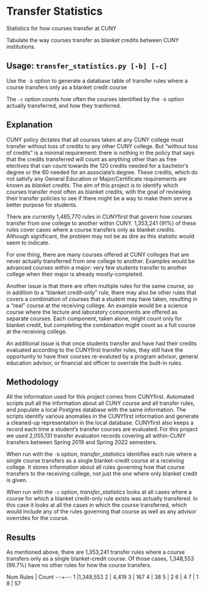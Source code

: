 # Transfer Statistics
Statistics for how courses transfer at CUNY

Tabulate the way courses transfer as blanket credits between CUNY institutions.

## Usage: `transfer_statistics.py [-b] [-c]`

Use the `-b` option to generate a database table of transfer rules where a course transfers only as
a blanket credit course

The `-c` option counts how often the courses identified by the `-b` option actually transferred, and
how they tranferred.

## Explanation

CUNY policy dictates that all courses taken at any CUNY college must transfer without loss of
credits to any other CUNY college. But “without loss of credits” is a minimal requirement: there is
nothing in the policy that says that the credits transferred will count as anything other than as
free electives that can count towards the 120 credits needed for a bachelor’s degree or the 60
needed for an associate’s degree. These credits, which do not satisfy any General Education or
Major/Certificate requirements are known as _blanket credits_. The aim of this project is to
identify which courses transfer most often as blanket credits, with the goal of reviewing their
transfer policies to see if there might be a way to make them serve a better purpose for students.

There are currently 1,485,770 rules in CUNYfirst that govern how courses transfer from one college
to another within CUNY. 1,353,241 (91%) of these rules cover cases where a course transfers only as
blanket credits. Although significant, the problem may not be as dire as this statistic would seem
to indicate.

For one thing, there are many courses offered at CUNY colleges that are never actually
transferred from one college to another. Examples would be advanced courses within a major: very few
students transfer to another college when their major is already mostly-completed.

Another issue is that there are often multiple rules for the same course, so in addition to a
“blanket credit-only” rule, there may also be other rules that covers a combination of courses that
a student may have taken, resulting in a “real” course at the receiving college. An example would be
a science course where the lecture and laboratory components are offered as separate courses. Each
component, taken alone, might count only for blanket credit, but completing the combination might
count as a full course at the receiving college.

An additional issue is that once students transfer
and have had their credits evaluated according to the CUNYfirst transfer rules, they still have the
opportunity to have their courses re-evaluted by a program advisor, general education advisor, or
financial aid officer to override the built-in rules.

## Methodology

All the information used for this project comes from CUNYfirst. Automated scripts pull all the
information about all CUNY course and all transfer rules, and populate a local Postgres database
with the same information. The scripts identify various anomalies in the CUNYfirst information and
generate a cleaned-up representation in the local database. CUNYfirst also keeps a record each time
a student’s transfer courses are evaluated. For this project we used 2,055,131 transfer evaluaton
records covering all within-CUNY transfers between Spring 2019 and Spring 2022 semesters.

When run with the `-b` option, _transfer\_statistics_ identifies each rule where a single course
transfers as a single blanket-credit course at a receiving college. It stores information about all
rules governing how that course transfers to the receiving college, not just the one where only
blanket credit is given.

When run with the `-c` option, _transfer_statistics_ looks at all cases where a course for which a
blanket credit-only rule exists was actually transfered. In this case it looks at all the cases in
which the course transferred, which would include any of the rules governing that course as well as
any advisor overrides for the course.

## Results

As mentioned above, there are 1,353,241 transfer rules where a course transfers only as a single
blanket-credit course. Of those cases, 1,348,553 (99.7%) have no other rules for how the course
transfers.

  Num Rules | Count
 --:+--:
  1 |1,348,553
  2 |    4,419
  3 |      167
  4 |       38
  5 |        2
  6 |        4
  7 |        1
  8 |       57


